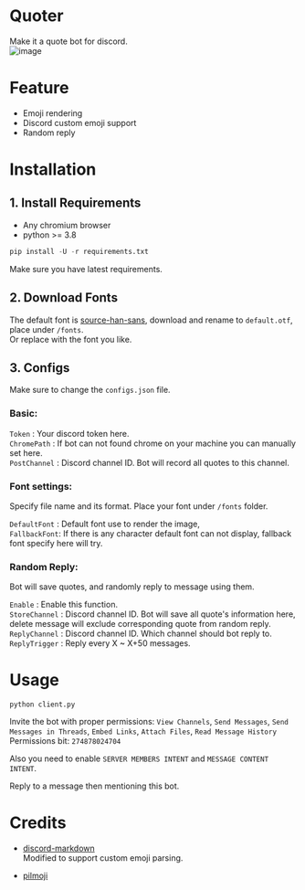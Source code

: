 # Quoter
Make it a quote bot for discord.  
![image](https://user-images.githubusercontent.com/48019531/228881427-6887d1ac-4b16-4ecf-8342-f43c81506673.png)  

# Feature
- Emoji rendering
- Discord custom emoji support
- Random reply

# Installation
## 1. Install Requirements
- Any chromium browser
- python >= 3.8

```python
pip install -U -r requirements.txt
```
Make sure you have latest requirements.


## 2. Download Fonts
The default font is [source-han-sans](https://github.com/adobe-fonts/source-han-sans), download and rename to `default.otf`, place under `/fonts`.  
Or replace with the font you like.

## 3. Configs
Make sure to change the `configs.json` file.

### Basic: 
`Token` :  Your discord token here.  
`ChromePath` : If bot can not found chrome on your machine you can manually set here.  
`PostChannel` : Discord channel ID. Bot will record all quotes to this channel.

### Font settings:
Specify file name and its format. Place your font under `/fonts` folder.

`DefaultFont` : Default font use to render the image,   
`FallbackFont`: If there is any character default font can not display, fallback font specify here will try.  

### Random Reply:
Bot will save quotes, and randomly reply to message using them.

`Enable` :  Enable this function.  
`StoreChannel` : Discord channel ID. Bot will save all quote's information here, delete message will exclude corresponding quote from random reply.  
`ReplyChannel` : Discord channel ID. Which channel should bot reply to.  
`ReplyTrigger` : Reply every X ~ X+50 messages.


# Usage
```
python client.py
```
Invite the bot with proper permissions:
`View Channels`, `Send Messages`, `Send Messages in Threads`, `Embed Links`, `Attach Files`, `Read Message History`  
Permissions bit: `274878024704`  

Also you need to enable `SERVER MEMBERS INTENT` and `MESSAGE CONTENT INTENT`.

Reply to a message then mentioning this bot.
# Credits

- [discord-markdown](https://github.com/bitjockey42/discord-markdown)  
Modified to support custom emoji parsing.

- [pilmoji](https://github.com/jay3332/pilmoji)
